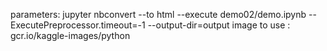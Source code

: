 parameters: jupyter nbconvert --to html --execute demo02/demo.ipynb --ExecutePreprocessor.timeout=-1 --output-dir=output
image to use : gcr.io/kaggle-images/python
